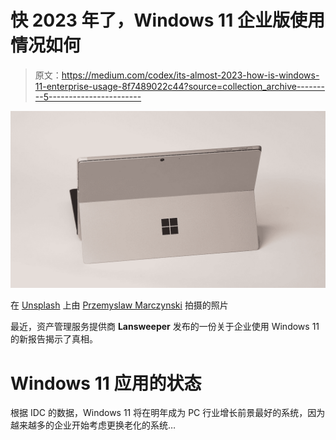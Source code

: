 # 快 2023 年了，Windows 11 企业版使用情况如何

> 原文：<https://medium.com/codex/its-almost-2023-how-is-windows-11-enterprise-usage-8f7489022c44?source=collection_archive---------5----------------------->

![](img/b12ceef057b7f003871cfed95a784621.png)

在 [Unsplash](https://unsplash.com?utm_source=medium&utm_medium=referral) 上由 [Przemyslaw Marczynski](https://unsplash.com/@pemmax?utm_source=medium&utm_medium=referral) 拍摄的照片

最近，资产管理服务提供商 **Lansweeper** 发布的一份关于企业使用 Windows 11 的新报告揭示了真相。

# Windows 11 应用的状态

根据 IDC 的数据，Windows 11 将在明年成为 PC 行业增长前景最好的系统，因为越来越多的企业开始考虑更换老化的系统…